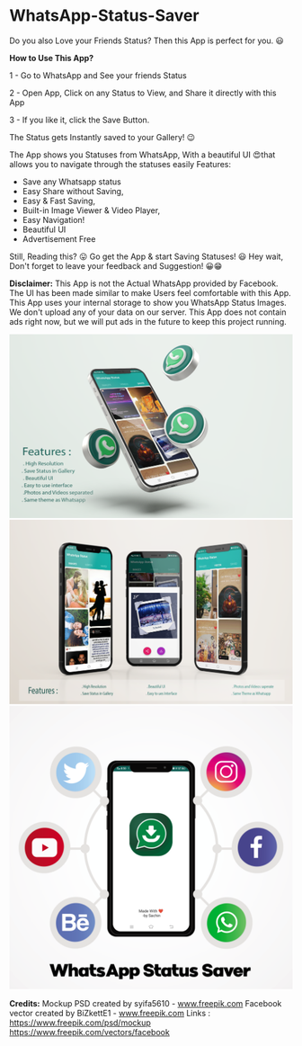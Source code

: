# WhatsApp-Status-Saver
Do you also Love your Friends Status?
Then this App is perfect for you. 😃

**How to Use This App?**

1 - Go to WhatsApp and See your friends Status

2 - Open App, Click on any Status to View, and Share it directly with this App

3 - If you like it, click the Save Button.

The Status gets Instantly saved to your Gallery! 😉

The App shows you Statuses from WhatsApp, With a beautiful UI 😍that allows you to navigate through the statuses easily 
Features:
* Save any Whatsapp status
* Easy Share without Saving,
* Easy & Fast Saving,
* Built-in Image Viewer & Video Player,
* Easy Navigation!
* Beautiful UI
* Advertisement Free

Still, Reading this? 😛
Go get the App & start Saving Statuses! 😃
Hey wait,
Don't forget to leave your feedback and Suggestion! 😀😁

**Disclaimer:**
This App is not the Actual WhatsApp provided by Facebook. The UI has been made similar to make Users feel comfortable with this App. This App uses your internal storage to show you WhatsApp Status Images. We don't upload any of your data on our server. This App does not contain ads right now, but we will put ads in the future to keep this project running.

![MockUp1](2229.png)
![MockUp1](2211.png)
![MockUp1](1651.png)


**Credits:**
Mockup PSD created by syifa5610 - www.freepik.com
Facebook vector created by BiZkettE1 - www.freepik.com
Links : 
https://www.freepik.com/psd/mockup
https://www.freepik.com/vectors/facebook
